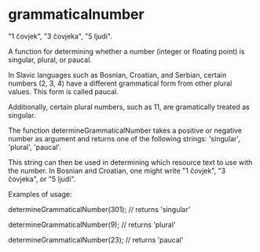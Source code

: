 # grammaticalnumber
"1 čovjek", "3 čovjeka", "5 ljudi".

A function for determining whether a number (integer or floating point) is singular, plural, or paucal.

In Slavic languages such as Bosnian, Croatian, and Serbian, certain numbers (2, 3, 4) have a different grammatical form from other plural values. This form is called paucal.

Additionally, certain plural numbers, such as 11, are gramatically treated as singular.

The function determineGrammaticalNumber takes a positive or negative number as argument and returns one of the following strings: 'singular', 'plural', 'paucal'.

This string can then be used in determining which resource text to use with the number. In Bosnian and Croatian, one might write "1 čovjek", "3 čovjeka", or "5 ljudi".

Examples of usage:

determineGrammaticalNumber(301); // returns 'singular'

determineGrammaticalNumber(9);   // returns 'plural'

determineGrammaticalNumber(23);  // returns 'paucal'

